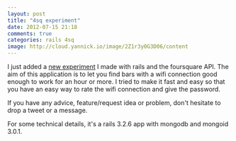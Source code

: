 ```yaml
---
layout: post
title: "4sq experiment"
date: 2012-07-15 21:18
comments: true
categories: rails 4sq
image: http://cloud.yannick.io/image/2Z1r3y0G3D06/content
---
```


I just added a [new experiment](http://coffi.yannick.io) I made with rails and the foursquare API.
The aim of this application is to let you find bars with a wifi connection good enough to work for an hour or more.
I tried to make it fast and easy so that you have an easy way to rate the wifi connection and give the password.

If you have any advice, feature/request idea or problem, don't hesitate to drop a tweet or a message.

For some technical details, it's a rails 3.2.6 app with mongodb and mongoid 3.0.1.
